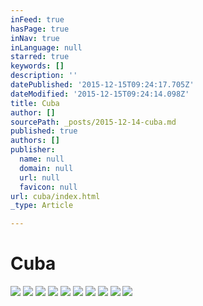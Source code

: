 ```yaml
---
inFeed: true
hasPage: true
inNav: true
inLanguage: null
starred: true
keywords: []
description: ''
datePublished: '2015-12-15T09:24:17.705Z'
dateModified: '2015-12-15T09:24:14.098Z'
title: Cuba
author: []
sourcePath: _posts/2015-12-14-cuba.md
published: true
authors: []
publisher:
  name: null
  domain: null
  url: null
  favicon: null
url: cuba/index.html
_type: Article

---
```

# Cuba
![](https://s3-us-west-2.amazonaws.com/the-grid-img/p/03162741d351e2f6f3bae3656a993f87dbbcccae.jpg)
![](https://s3-us-west-2.amazonaws.com/the-grid-img/p/d01f3e6cc40a579416ffc8e2643089a9507a6a73.jpg)
![](https://s3-us-west-2.amazonaws.com/the-grid-img/p/5d2e8448564bd8ac083a8781e5a288856ff0385f.jpg)
![](https://the-grid-user-content.s3-us-west-2.amazonaws.com/7b1ec5f0-54ed-4641-b5d9-d7f4007ce52a.jpg)
![](https://the-grid-user-content.s3-us-west-2.amazonaws.com/a78e2866-564f-46c4-a39b-fbdd02eb1cb6.jpg)
![](https://s3-us-west-2.amazonaws.com/the-grid-img/p/82823a3bba5a49d9eff27a8551da7bb866054dab.jpg)
![](https://the-grid-user-content.s3-us-west-2.amazonaws.com/d04968e5-bad7-42dd-a5af-9998b61ea3b0.jpg)
![](https://s3-us-west-2.amazonaws.com/the-grid-img/p/c96448419d4bf6de34c829255a8465ac08fada94.jpg)
![](https://s3-us-west-2.amazonaws.com/the-grid-img/p/38d604c4ddaf5539bd1b8b39488267a2ff9894d4.jpg)
![](https://the-grid-user-content.s3-us-west-2.amazonaws.com/38bd4ea0-f04f-4980-b5fa-7e6fde105ce6.jpg)